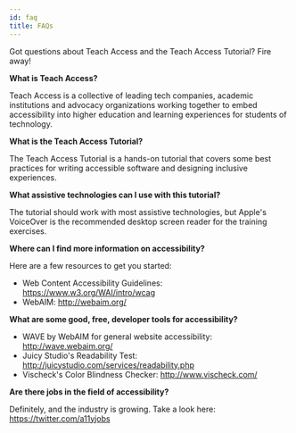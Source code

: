 ```yaml
---
id: faq
title: FAQs
---
```


Got questions about Teach Access and the Teach Access Tutorial? Fire away!

**What is Teach Access?**

Teach Access is a collective of leading tech companies, academic institutions and advocacy organizations working together to embed accessibility into higher education and learning experiences for students of technology.

**What is the Teach Access Tutorial?**

The Teach Access Tutorial is a hands-on tutorial that covers some best practices for writing accessible software and designing inclusive experiences.

**What assistive technologies can I use with this tutorial?**

The tutorial should work with most assistive technologies, but Apple's VoiceOver is the recommended desktop screen reader for the training exercises.

**Where can I find more information on accessibility?**

Here are a few resources to get you started:

- Web Content Accessibility Guidelines: <https://www.w3.org/WAI/intro/wcag>
- WebAIM: <http://webaim.org/>

**What are some good, free, developer tools for accessibility?**

- WAVE by WebAIM for general website accessibility: <http://wave.webaim.org/>
- Juicy Studio's Readability Test:
  <http://juicystudio.com/services/readability.php>
- Vischeck's Color Blindness Checker: <http://www.vischeck.com/>

**Are there jobs in the field of accessibility?**

Definitely, and the industry is growing. Take a look here: <https://twitter.com/a11yjobs>
